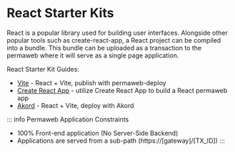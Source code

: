 # React Starter Kits

React is a popular library used for building user interfaces. Alongside other popular 
tools such as create-react-app, a React project can be compiled into a bundle. This bundle
can be uploaded as a transaction to the permaweb where it will serve as a single page application.

React Starter Kit Guides:

* [Vite](./turbo.md) - React + Vite, publish with permaweb-deploy
* [Create React App](./create-react-app.md) - utilize Create React App to build a React permaweb app
* [Akord](./akord.md) - React + Vite, deploy with Akord
<!-- * [Vite](./vite.md) - utilize Vite to build a React permaweb app -->


::: info Permaweb Application Constraints
* 100% Front-end application (No Server-Side Backend)
* Applications are served from a sub-path (https://[gateway]/[TX_ID])
:::
